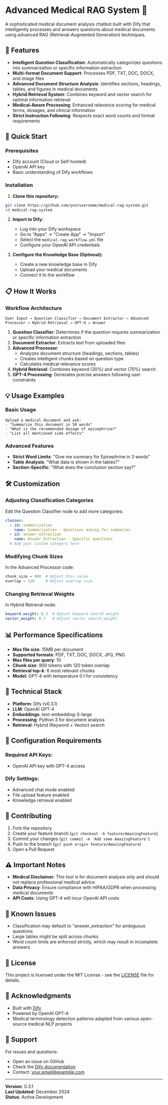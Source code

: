 # Advanced Medical RAG System 🏥

A sophisticated medical document analysis chatbot built with Dify that intelligently processes and answers questions about medical documents using advanced RAG (Retrieval-Augmented Generation) techniques.

## 🎯 Features

- **Intelligent Question Classification**: Automatically categorizes questions into summarization or specific information extraction
- **Multi-format Document Support**: Processes PDF, TXT, DOC, DOCX, and image files
- **Advanced Document Structure Analysis**: Identifies sections, headings, tables, and figures in medical documents
- **Hybrid Retrieval System**: Combines keyword and vector search for optimal information retrieval
- **Medical-Aware Processing**: Enhanced relevance scoring for medical terms, dosages, and clinical information
- **Strict Instruction Following**: Respects exact word counts and format requirements

## 🚀 Quick Start

### Prerequisites
- Dify account (Cloud or Self-hosted)
- OpenAI API key
- Basic understanding of Dify workflows

### Installation

1. **Clone this repository:**
```bash
git clone https://github.com/yourusername/medical-rag-system.git
cd medical-rag-system
```

2. **Import to Dify:**
   - Log into your Dify workspace
   - Go to "Apps" → "Create App" → "Import"
   - Select the `medical-rag-workflow.yml` file
   - Configure your OpenAI API credentials

3. **Configure the Knowledge Base (Optional):**
   - Create a new knowledge base in Dify
   - Upload your medical documents
   - Connect it to the workflow

## 📋 How It Works

### Workflow Architecture

```
User Input → Question Classifier → Document Extractor → Advanced Processor → Hybrid Retrieval → GPT-4 → Answer
```

1. **Question Classifier**: Determines if the question requires summarization or specific information extraction
2. **Document Extractor**: Extracts text from uploaded files
3. **Advanced Processor**: 
   - Analyzes document structure (headings, sections, tables)
   - Creates intelligent chunks based on question type
   - Calculates medical relevance scores
4. **Hybrid Retrieval**: Combines keyword (30%) and vector (70%) search
5. **GPT-4 Processing**: Generates precise answers following user constraints

## 💡 Usage Examples

### Basic Usage
```
Upload a medical document and ask:
- "Summarize this document in 50 words"
- "What is the recommended dosage of epinephrine?"
- "List all mentioned side effects"
```

### Advanced Features
- **Strict Word Limits**: "Give me summary for Epinephrine in 3 words"
- **Table Analysis**: "What data is shown in the tables?"
- **Section-Specific**: "What does the conclusion section say?"

## 🛠️ Customization

### Adjusting Classification Categories
Edit the Question Classifier node to add more categories:
```yaml
classes:
  - id: summarization
    name: Summarization - Questions asking for summaries
  - id: answer_extraction
    name: Answer Extraction - Specific questions
  # Add your custom category here
```

### Modifying Chunk Sizes
In the Advanced Processor code:
```python
chunk_size = 900  # Adjust this value
overlap = 120     # Adjust overlap size
```

### Changing Retrieval Weights
In Hybrid Retrieval node:
```yaml
keyword_weight: 0.3  # Adjust keyword search weight
vector_weight: 0.7   # Adjust vector search weight
```

## 📊 Performance Specifications

- **Max file size**: 15MB per document
- **Supported formats**: PDF, TXT, DOC, DOCX, JPG, PNG
- **Max files per query**: 10
- **Chunk size**: 900 tokens with 120 token overlap
- **Retrieval top-k**: 6 most relevant chunks
- **Model**: GPT-4 with temperature 0.1 for consistency

## 🔧 Technical Stack

- **Platform**: Dify (v0.3.1)
- **LLM**: OpenAI GPT-4
- **Embeddings**: text-embedding-3-large
- **Processing**: Python 3 for document analysis
- **Retrieval**: Hybrid (Keyword + Vector) search

## 📝 Configuration Requirements

### Required API Keys:
- OpenAI API key with GPT-4 access

### Dify Settings:
- Advanced chat mode enabled
- File upload feature enabled
- Knowledge retrieval enabled

## 🤝 Contributing

1. Fork the repository
2. Create your feature branch (`git checkout -b feature/AmazingFeature`)
3. Commit your changes (`git commit -m 'Add some AmazingFeature'`)
4. Push to the branch (`git push origin feature/AmazingFeature`)
5. Open a Pull Request

## ⚠️ Important Notes

- **Medical Disclaimer**: This tool is for document analysis only and should not replace professional medical advice
- **Data Privacy**: Ensure compliance with HIPAA/GDPR when processing medical documents
- **API Costs**: Using GPT-4 will incur OpenAI API costs

## 🐛 Known Issues

- Classification may default to "answer_extraction" for ambiguous questions
- Large tables might be split across chunks
- Word count limits are enforced strictly, which may result in incomplete answers

## 📄 License

This project is licensed under the MIT License - see the [LICENSE](LICENSE) file for details.

## 🙏 Acknowledgments

- Built with [Dify](https://dify.ai)
- Powered by OpenAI GPT-4
- Medical terminology detection patterns adapted from various open-source medical NLP projects

## 📧 Support

For issues and questions:
- Open an issue on GitHub
- Check the [Dify documentation](https://docs.dify.ai)
- Contact: your.email@example.com

---

**Version**: 0.3.1  
**Last Updated**: December 2024  
**Status**: Active Development
